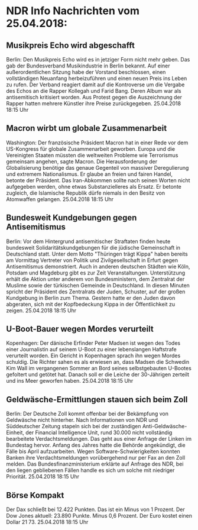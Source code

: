 # NDR Info Nachrichten vom 25.04.2018:


## Musikpreis Echo wird abgeschafft
Berlin: Den Musikpreis Echo wird es in jetziger Form nicht mehr geben. Das gab der Bundesverband Musikindustrie in Berlin bekannt. Auf einer außerordentlichen Sitzung habe der Vorstand beschlossen, einen vollständigen Neuanfang herbeizuführen und einen neuen Preis ins Leben zu rufen. Der Verband reagiert damit auf die Kontroverse um die Vergabe des Echos an die Rapper Kollegah und Farid Bang. Deren Album war als antisemitisch kritisiert worden. Aus Protest gegen die Auszeichnung der Rapper hatten mehrere Künstler ihre Preise zurückgegeben. 25.04.2018 18:15 Uhr 

## Macron wirbt um globale Zusammenarbeit
Washington: Der französische Präsident Macron hat in einer Rede vor dem US-Kongress für globale Zusammenarbeit geworben. Europa und die Vereinigten Staaten müssten die weltweiten Probleme wie Terrorismus gemeinsam angehen, sagte Macron. Die Herausforderung der Globalisierung benötige das genaue Gegenteil von massiver Deregulierung und extremem Nationalismus. Er glaube an freien und fairen Handel, betonte der Präsident. Das Iran-Abkommen sollte nach seinen Worten nicht aufgegeben werden, ohne etwas Substanzielleres als Ersatz. Er betonte zugleich, die Islamische Republik dürfe niemals in den Besitz von Atomwaffen gelangen. 25.04.2018 18:15 Uhr 

## Bundesweit Kundgebungen gegen Antisemitismus
Berlin: Vor dem Hintergrund antisemitischer Straftaten finden heute bundesweit Solidaritätskundgebungen für die jüdische Gemeinschaft in Deutschland statt. Unter dem Motto "Thüringen trägt Kippa" haben bereits am Vormittag Vertreter von Politik und Zivilgesellschaft in Erfurt gegen Antisemitismus demonstriert. Auch in anderen deutschen Städten wie Köln, Potsdam und Magdeburg gibt es zur Zeit Veranstaltungen. Unterstützung erhält die Aktion unter anderem von Bundesministern, dem Zentralrat der Muslime sowie der türkischen Gemeinde in Deutschland. In diesen Minuten spricht der Präsident des Zentralrats der Juden, Schuster, auf der großen Kundgebung in Berlin zum Thema. Gestern hatte er den Juden davon abgeraten, sich mit der Kopfbedeckung Kippa in der Öffentlichkeit zu zeigen. 25.04.2018 18:15 Uhr 

## U-Boot-Bauer wegen Mordes verurteilt
Kopenhagen: Der dänische Erfinder Peter Madsen ist wegen des Todes einer Journalistin auf seinem U-Boot zu einer lebenslangen Haftstrafe verurteilt worden. Ein Gericht in Kopenhagen sprach ihn wegen Mordes schuldig. Die Richter sahen es als erwiesen an, dass Madsen die Schwedin Kim Wall im vergangenen Sommer an Bord seines selbstgebauten U-Bootes gefoltert und getötet hat. Danach soll er die Leiche der 30-Jährigen zerteilt und ins Meer geworfen haben. 25.04.2018 18:15 Uhr 

## Geldwäsche-Ermittlungen stauen sich beim Zoll
Berlin: Der Deutsche Zoll kommt offenbar bei der Bekämpfung von Geldwäsche nicht hinterher. Nach Informationen von NDR und Süddeutscher Zeitung stapeln sich bei der zuständigen Anti-Geldwäsche-Einheit, der Financial Intelligence Unit, rund 30.000 nicht vollständig bearbeitete Verdachtsmeldungen. Das geht aus einer Anfrage der Linken im Bundestag hervor. Anfang des Jahres hatte die Behörde angekündigt, die Fälle bis April aufzuarbeiten. Wegen Software-Schwierigkeiten konnten Banken ihre Verdachtsmeldungen vorübergehend nur per Fax an den Zoll melden. Das Bundesfinanzministerium erklärte auf Anfrage des NDR, bei den liegen gebliebenen Fällen handle es sich um solche mit niedriger Priorität. 25.04.2018 18:15 Uhr 

## Börse Kompakt
Der Dax schließt bei 12.422 Punkten. Das ist ein Minus von 1 Prozent. Der Dow Jones aktuell: 23.890 Punkte. Minus 0,6 Prozent. Der Euro kostet einen Dollar 21 73. 25.04.2018 18:15 Uhr 
